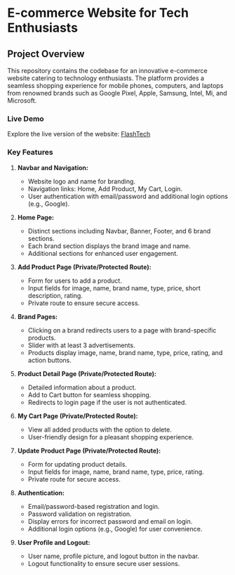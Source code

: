 # E-commerce Website for Tech Enthusiasts

## Project Overview

This repository contains the codebase for an innovative e-commerce website catering to technology enthusiasts. The platform provides a seamless shopping experience for mobile phones, computers, and laptops from renowned brands such as Google Pixel, Apple, Samsung, Intel, Mi, and Microsoft.

### Live Demo

Explore the live version of the website: [FlashTech](https://flashtech-client.web.app/)

### Key Features

1. **Navbar and Navigation:**

   - Website logo and name for branding.
   - Navigation links: Home, Add Product, My Cart, Login.
   - User authentication with email/password and additional login options (e.g., Google).

2. **Home Page:**

   - Distinct sections including Navbar, Banner, Footer, and 6 brand sections.
   - Each brand section displays the brand image and name.
   - Additional sections for enhanced user engagement.

3. **Add Product Page (Private/Protected Route):**

   - Form for users to add a product.
   - Input fields for image, name, brand name, type, price, short description, rating.
   - Private route to ensure secure access.

4. **Brand Pages:**

   - Clicking on a brand redirects users to a page with brand-specific products.
   - Slider with at least 3 advertisements.
   - Products display image, name, brand name, type, price, rating, and action buttons.

5. **Product Detail Page (Private/Protected Route):**

   - Detailed information about a product.
   - Add to Cart button for seamless shopping.
   - Redirects to login page if the user is not authenticated.

6. **My Cart Page (Private/Protected Route):**

   - View all added products with the option to delete.
   - User-friendly design for a pleasant shopping experience.

7. **Update Product Page (Private/Protected Route):**

   - Form for updating product details.
   - Input fields for image, name, brand name, type, price, rating.
   - Private route for secure access.

8. **Authentication:**

   - Email/password-based registration and login.
   - Password validation on registration.
   - Display errors for incorrect password and email on login.
   - Additional login options (e.g., Google) for user convenience.

9. **User Profile and Logout:**
   - User name, profile picture, and logout button in the navbar.
   - Logout functionality to ensure secure user sessions.

